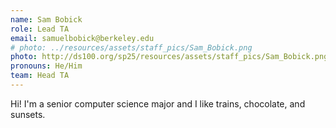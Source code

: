 ```yaml
---
name: Sam Bobick
role: Lead TA
email: samuelbobick@berkeley.edu 
# photo: ../resources/assets/staff_pics/Sam_Bobick.png
photo: http://ds100.org/sp25/resources/assets/staff_pics/Sam_Bobick.png
pronouns: He/Him
team: Head TA
---
```

Hi! I'm a senior computer science major and I like trains, chocolate, and sunsets. 